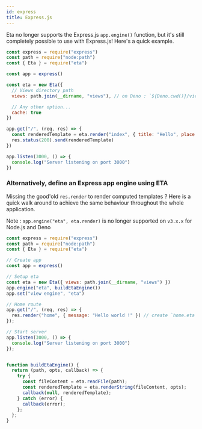 ```yaml
---
id: express
title: Express.js
---
```


Eta no longer supports the Express.js `app.engine()` function, but it's still completely possible to use with Express.js! Here's a quick example.

```js
const express = require("express")
const path = require("node:path")
const { Eta } = require("eta")

const app = express()

const eta = new Eta({
  // Views directory path
  views: path.join(__dirname, "views"), // on Deno : `${Deno.cwd()}/views/`

  // Any other option...
  cache: true
})

app.get("/", (req, res) => {
  const renderedTemplate = eta.render("index", { title: "Hello", place: "there!" }) // create `index.eta` in the `views` folder
  res.status(200).send(renderedTemplate)
})

app.listen(3000, () => {
  console.log("Server listening on port 3000")
})
```

### Alternatively, define an Express app engine using ETA

Missing the good'old `res.render` to render computed templates ? Here is a quick walk around to achieve the same behaviour throughout the whole application.

Note : `app.engine("eta", eta.render)` is no longer supported on `v3.x.x` for Node.js and Deno


```js
const express = require("express")
const path = require("node:path")
const { Eta } = require("eta")

// Create app
const app = express()

// Setup eta
const eta = new Eta({ views: path.join(__dirname, "views") })
app.engine("eta", buildEtaEngine())
app.set("view engine", "eta")

// Home route
app.get("/", (req, res) => {
  res.render("home", { message: "Hello world !" }) // create `home.eta` in the `views` folder
});

// Start server
app.listen(3000, () => {
  console.log("Server listening on port 3000")
});


function buildEtaEngine() {
  return (path, opts, callback) => {
    try {
      const fileContent = eta.readFile(path);
      const renderedTemplate = eta.renderString(fileContent, opts);
      callback(null, renderedTemplate);
    } catch (error) {
      callback(error);
    };
  };
}
```
